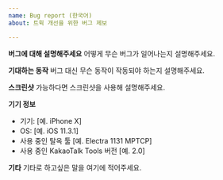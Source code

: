```yaml
---
name: Bug report (한국어)
about: 트윅 개선을 위한 버그 제보

---
```


**버그에 대해 설명해주세요**
어떻게 무슨 버그가 일어나는지 설명해주세요.

**기대하는 동작**
버그 대신 무슨 동작이 작동되야 하는지 설명해주세요.

**스크린샷**
가능하다면 스크린샷을 사용해 설명해주세요.

**기기 정보**
 - 기기: [예. iPhone X]
 - OS: [예. iOS 11.3.1]
 - 사용 중인 탈옥 툴 [예. Electra 1131 MPTCP]
 - 사용 중인 KakaoTalk Tools 버전 [예. 2.0]

**기타**
기타로 하고싶은 말을 여기에 적어주세요.
